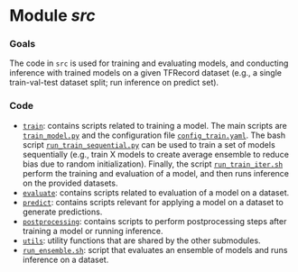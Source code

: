 # Module *src* 

### Goals

The code in `src` is used for training and evaluating models, and conducting inference with trained models on a given 
TFRecord dataset (e.g., a single train-val-test dataset split; run inference on predict set).

### Code

- [`train`](train): contains scripts related to training a model. The main scripts are 
[`train_model.py`](train/train_model.py) and the configuration file [`config_train.yaml`](train/config_train.yaml). The 
bash script [`run_train_sequential.py`](train/run_train_sequential.sh) can be used to train a set of models sequentially
   (e.g., train X models to create average ensemble to reduce bias due to random initialization). Finally, the script 
[`run_train_iter.sh`](train/run_train_iter.sh) perform the training and evaluation of a model, and then runs inference 
on the provided datasets.
- [`evaluate`](evaluate): contains scripts related to evaluation of a model on a dataset.
- [`predict`](predict): contains scripts relevant for applying a model on a dataset to generate predictions.
- [`postprocessing`](postprocessing): contains scripts to perform postprocessing steps after training a model or 
running inference.
- [`utils`](utils): utility functions that are shared by the other submodules.
- [`run_ensemble.sh`](run_ensemble.sh): script that evaluates an ensemble of models and runs inference on a dataset.
